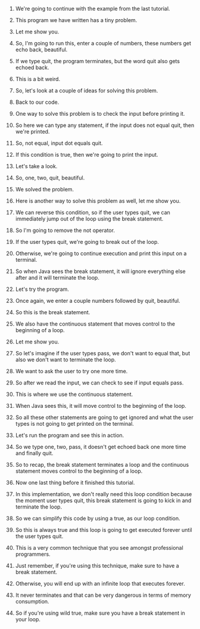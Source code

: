 1. We're going to continue with the example from the last tutorial.

2. This program we have written has a tiny problem.

3. Let me show you.

4. So, I'm going to run this, enter a couple of numbers, these numbers get echo back, beautiful.

5. If we type quit, the program terminates, but the word quit also gets echoed back.

6. This is a bit weird.

7. So, let's look at a couple of ideas for solving this problem.

8. Back to our code.

9. One way to solve this problem is to check the input before printing it.

10. So here we can type any statement, if the input does not equal quit, then we're printed.

11. So, not equal, input dot equals quit.

12. If this condition is true, then we're going to print the input.

13. Let's take a look.

14. So, one, two, quit, beautiful.

15. We solved the problem.

16. Here is another way to solve this problem as well, let me show you.

17. We can reverse this condition, so if the user types quit, we can immediately jump out of the loop using the break statement.

18. So I'm going to remove the not operator.

19. If the user types quit, we're going to break out of the loop.

20. Otherwise, we're going to continue execution and print this input on a terminal.

21. So when Java sees the break statement, it will ignore everything else after and it will terminate the loop.

22. Let's try the program.

23. Once again, we enter a couple numbers followed by quit, beautiful.

24. So this is the break statement.

25. We also have the continuous statement that moves control to the beginning of a loop.

26. Let me show you.

27. So let's imagine if the user types pass, we don't want to equal that, but also we don't want to terminate the loop.

28. We want to ask the user to try one more time.

29. So after we read the input, we can check to see if input equals pass.

30. This is where we use the continuous statement.

31. When Java sees this, it will move control to the beginning of the loop.

32. So all these other statements are going to get ignored and what the user types is not going to get printed on the terminal.

33. Let's run the program and see this in action.

34. So we type one, two, pass, it doesn't get echoed back one more time and finally quit.

35. So to recap, the break statement terminates a loop and the continuous statement moves control to the beginning of a loop.

36. Now one last thing before it finished this tutorial.

37. In this implementation, we don't really need this loop condition because the moment user types quit, this break statement is going to kick in and terminate the loop.

38. So we can simplify this code by using a true, as our loop condition.

39. So this is always true and this loop is going to get executed forever until the user types quit.

40. This is a very common technique that you see amongst professional programmers.

41. Just remember, if you're using this technique, make sure to have a break statement.

42. Otherwise, you will end up with an infinite loop that executes forever.

43. It never terminates and that can be very dangerous in terms of memory consumption.

44. So if you're using wild true, make sure you have a break statement in your loop.
